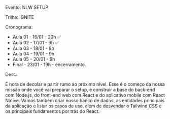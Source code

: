 Evento: NLW SETUP

Trilha: IGNITE

Cronograma:
- Aula 01 - 16/01 - 20h ✅
- Aula 02 - 17/01 - 9h ✅
- Aula 03 - 18/01 - 9h
- Aula 04 - 19/01 - 9h
- Aula 05 - 20/01 - 9h
- Final - 23/01 - 19h - encerramento.

Desc: 
<p>É hora de decolar e partir rumo ao próximo nível. 
Esse é o começo da nossa missão onde você vai preparar o setup, e construir a base do back-end com Node.js,
do front-end web com React e do aplicativo mobile com React Native.
Vamos também criar nosso banco de dados, as entidades principais da aplicação e listar os casos de uso,
além de desvendar o Tailwind CSS e os principais fundamentos por trás do React.</p>

